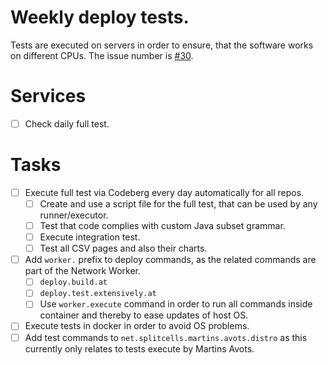 # Weekly deploy tests.
Tests are executed on servers in order to ensure, that the software works on different CPUs.
The issue number is [\#30](https://codeberg.org/splitcells-net/net.splitcells.network.community/issues/30).
# Services
* [ ] Check daily full test.
# Tasks
* [ ] Execute full test via Codeberg every day automatically for all repos.
    * [ ] Create and use a script file for the full test, that can be used by any runner/executor.
    * [ ] Test that code complies with custom Java subset grammar.
    * [ ] Execute integration test.
    * [ ] Test all CSV pages and also their charts.
* [ ] Add `worker.` prefix to deploy commands, as the related commands are part of the Network Worker.
    * [ ] `deploy.build.at`
    * [ ] `deploy.test.extensively.at`
    * [ ] Use `worker.execute` command in order to run all commands inside container and thereby to ease updates of host OS.
* [ ] Execute tests in docker in order to avoid OS problems.
* [ ] Add test commands to `net.splitcells.martins.avots.distro` as this currently only relates to tests execute by Martins Avots. 